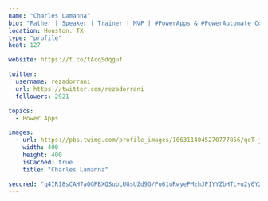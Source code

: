 ```yaml
---
name: "Charles Lamanna"
bio: "Father | Speaker | Trainer | MVP | #PowerApps & #PowerAutomate Community Super User | YouTuber Right-pointing triangle http://youtube.com/c/rezadorrani | Learn - Share - Clockwise rightwards and leftwards open circle arrows"
location: Houston, TX
type: "profile"
heat: 127

website: https://t.co/tAcqSdqguf

twitter:
  username: rezadorrani
  url: https://twitter.com/rezadorrani
  followers: 2921

topics:
  - Power Apps

images:
  - url: https://pbs.twimg.com/profile_images/1063114045270777856/qeT-jpWr_400x400.jpg
    width: 400
    height: 400
    isCached: true
    title: "Charles Lamanna"

secured: "q4IR18sCAH7aQGPBXQSubLUGsUZd9G/Pu61uRwyePMzhJP1YYZbHTc+u2y6Y2CgsvyHRXLrfCeyKxOAJnnUGhaj6pWfGS4IBKsa6fnWBi7yb8nEIoKSNJDRyQ0CXaUTe8LSILZNoT+BM8v6QD+2LisuJ/X+p48lNWoXF2KbEM45/2AWKjGfBGocVPUP3PeOW89059gIYgcvMFRU+s68uoVEgcPcxUBCo0YAvap3cEc7KUsftBIzBK6qLDPgegSeiwwUQUVGr9PDfx+OGe519stQJlnj+4XXyvAIgiIxhUBd4TJvPbCWiSNEi6NEdMdDeFyk/pbIkp1iDjxeUSXgeQ/KV+UWOK1/xlakeNU4f6lUIeeChBc4XpbtWuiwk7bimVTIsM4kVjioeGblbx2Smdzv2UoBSap/8YxvmY8vwwwI=;LfOuDzVqG2Fz5Jvf3ZLYBA=="
---
```


